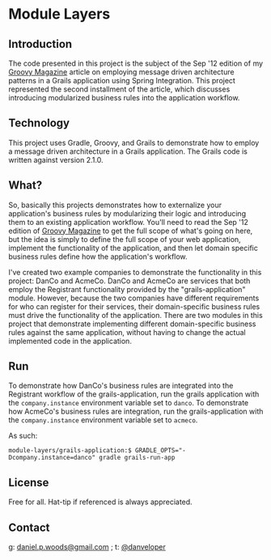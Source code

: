 Module Layers
====

Introduction
----
The code presented in this project is the subject of the Sep '12 edition of my <a href="http://groovymag.com" target="_blank">Groovy Magazine</a> article on employing message driven architecture patterns in a Grails application using Spring Integration. This project represented the second installment of the article, which discusses introducing modularized business rules into the application workflow.

Technology
----
This project uses Gradle, Groovy, and Grails to demonstrate how to employ a message driven architecture in a Grails application. The Grails code is written against version 2.1.0.

What?
----
So, basically this projects demonstrates how to externalize your application's business rules by modularizing their logic and introducing them to an existing application workflow. You'll need to read the Sep '12 edition of <a href="http://groovymag.com" target="_blank">Groovy Magazine</a> to get the full scope of what's going on here, but the idea is simply to define the full scope of your web application, implement the functionality of the application, and then let domain specific business rules define how the application's workflow.

I've created two example companies to demonstrate the functionality in this project: DanCo and AcmeCo. DanCo and AcmeCo are services that both employ the Registrant functionality provided by the "grails-application" module. However, because the two companies have different requirements for who can register for their services, their domain-specific business rules must drive the functionality of the application. There are two modules in this project that demonstrate implementing different domain-specific business rules against the same application, without having to change the actual implemented code in the application.

Run
----
To demonstrate how DanCo's business rules are integrated into the Registrant workflow of the grails-application, run the grails application with the <code>company.instance</code> environment variable set to <code>danco</code>. To demonstrate how AcmeCo's business rules are integration, run the grails-application with the <code>company.instance</code> environment variable set to <code>acmeco</code>.

As such:

    module-layers/grails-application:$ GRADLE_OPTS="-Dcompany.instance=danco" gradle grails-run-app

License
----
Free for all. Hat-tip if referenced is always appreciated.

Contact
----
g: daniel.p.woods@gmail.com ; t: <a href="http://twitter.com/danveloper">@danveloper</a>
